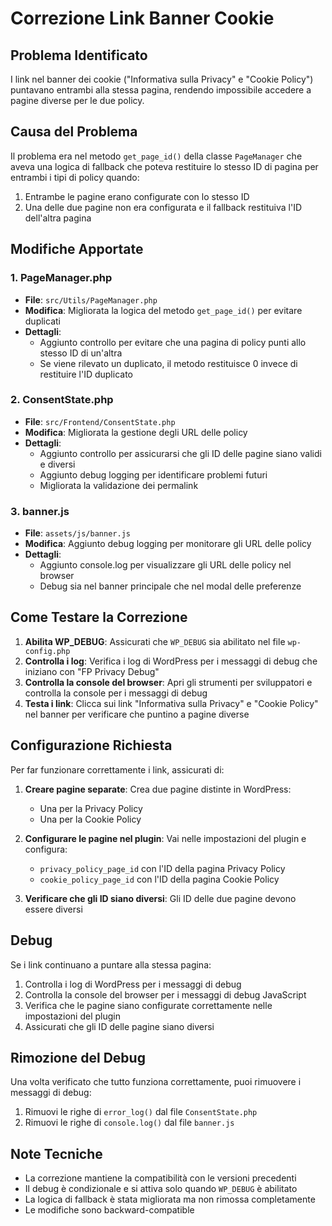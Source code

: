 # Correzione Link Banner Cookie

## Problema Identificato

I link nel banner dei cookie ("Informativa sulla Privacy" e "Cookie Policy") puntavano entrambi alla stessa pagina, rendendo impossibile accedere a pagine diverse per le due policy.

## Causa del Problema

Il problema era nel metodo `get_page_id()` della classe `PageManager` che aveva una logica di fallback che poteva restituire lo stesso ID di pagina per entrambi i tipi di policy quando:

1. Entrambe le pagine erano configurate con lo stesso ID
2. Una delle due pagine non era configurata e il fallback restituiva l'ID dell'altra pagina

## Modifiche Apportate

### 1. PageManager.php
- **File**: `src/Utils/PageManager.php`
- **Modifica**: Migliorata la logica del metodo `get_page_id()` per evitare duplicati
- **Dettagli**: 
  - Aggiunto controllo per evitare che una pagina di policy punti allo stesso ID di un'altra
  - Se viene rilevato un duplicato, il metodo restituisce 0 invece di restituire l'ID duplicato

### 2. ConsentState.php
- **File**: `src/Frontend/ConsentState.php`
- **Modifica**: Migliorata la gestione degli URL delle policy
- **Dettagli**:
  - Aggiunto controllo per assicurarsi che gli ID delle pagine siano validi e diversi
  - Aggiunto debug logging per identificare problemi futuri
  - Migliorata la validazione dei permalink

### 3. banner.js
- **File**: `assets/js/banner.js`
- **Modifica**: Aggiunto debug logging per monitorare gli URL delle policy
- **Dettagli**:
  - Aggiunto console.log per visualizzare gli URL delle policy nel browser
  - Debug sia nel banner principale che nel modal delle preferenze

## Come Testare la Correzione

1. **Abilita WP_DEBUG**: Assicurati che `WP_DEBUG` sia abilitato nel file `wp-config.php`
2. **Controlla i log**: Verifica i log di WordPress per i messaggi di debug che iniziano con "FP Privacy Debug"
3. **Controlla la console del browser**: Apri gli strumenti per sviluppatori e controlla la console per i messaggi di debug
4. **Testa i link**: Clicca sui link "Informativa sulla Privacy" e "Cookie Policy" nel banner per verificare che puntino a pagine diverse

## Configurazione Richiesta

Per far funzionare correttamente i link, assicurati di:

1. **Creare pagine separate**: Crea due pagine distinte in WordPress:
   - Una per la Privacy Policy
   - Una per la Cookie Policy

2. **Configurare le pagine nel plugin**: Vai nelle impostazioni del plugin e configura:
   - `privacy_policy_page_id` con l'ID della pagina Privacy Policy
   - `cookie_policy_page_id` con l'ID della pagina Cookie Policy

3. **Verificare che gli ID siano diversi**: Gli ID delle due pagine devono essere diversi

## Debug

Se i link continuano a puntare alla stessa pagina:

1. Controlla i log di WordPress per i messaggi di debug
2. Controlla la console del browser per i messaggi di debug JavaScript
3. Verifica che le pagine siano configurate correttamente nelle impostazioni del plugin
4. Assicurati che gli ID delle pagine siano diversi

## Rimozione del Debug

Una volta verificato che tutto funziona correttamente, puoi rimuovere i messaggi di debug:

1. Rimuovi le righe di `error_log()` dal file `ConsentState.php`
2. Rimuovi le righe di `console.log()` dal file `banner.js`

## Note Tecniche

- La correzione mantiene la compatibilità con le versioni precedenti
- Il debug è condizionale e si attiva solo quando `WP_DEBUG` è abilitato
- La logica di fallback è stata migliorata ma non rimossa completamente
- Le modifiche sono backward-compatible

